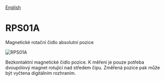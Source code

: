 
[English](./README.md)
<!--- module --->
# RPS01A
<!--- Emodule --->

<!--- subtitle --->Magnetické rotační čidlo absolutní pozice<!--- Esubtitle --->

![RPS01A](/doc/img/RPS01A_top_big.jpg)

<!--- description --->Bezkontaktní magnetické čidlo pozice. K měření je pouze potřeba dvoupólový magnet rotující nad středem čipu. Změřená pozice pak může být vyčtena digitálním rozhraním.<!--- Edescription --->
            